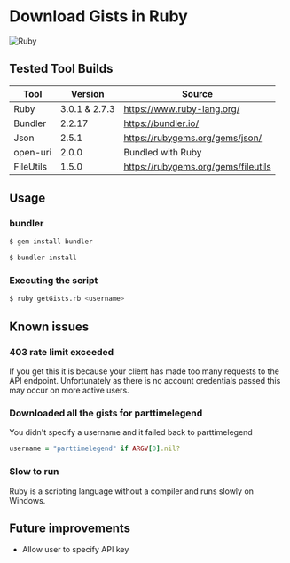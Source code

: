 # Download Gists in Ruby

![Ruby](https://github.com/PartTimeLegend/gist_list_ruby/workflows/Ruby/badge.svg)

## Tested Tool Builds

| Tool | Version | Source|
| ----------- | ----------- | ----------- |
| Ruby | 3.0.1 & 2.7.3 | https://www.ruby-lang.org/ |
| Bundler | 2.2.17 | https://bundler.io/ |
| Json | 2.5.1 | https://rubygems.org/gems/json/ |
| open-uri | 2.0.0 | Bundled with Ruby |
| FileUtils | 1.5.0 | https://rubygems.org/gems/fileutils |

## Usage
### bundler
```bash
$ gem install bundler
````
```bash
$ bundler install
```

### Executing the script
```bash
$ ruby getGists.rb <username>
```

## Known issues

### 403 rate limit exceeded
If you get this it is because your client has made too many requests to the API endpoint. Unfortunately as there is no account credentials passed this may occur on more active users.

### Downloaded all the gists for parttimelegend
You didn't specify a username and it failed back to parttimelegend
```ruby
username = "parttimelegend" if ARGV[0].nil?
```

### Slow to run
Ruby is a scripting language without a compiler and runs slowly on Windows.

## Future improvements
* Allow user to specify API key

